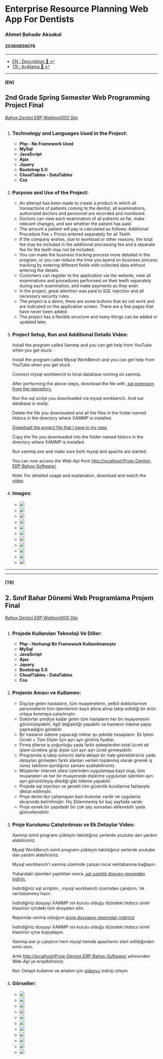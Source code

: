 # Enterprise Resource Planning Web App For Dentists

### Ahmet Bahadır Aksakal

#### 20360859079

****

- [EN : Description :book: :leftwards_arrow_with_hook:](#en)  
- [TR : Açıklama :book: :leftwards_arrow_with_hook:](#tr)

****

#### [EN]

## 2nd Grade Spring Semester Web Programming Project Final

###### [Bahox Dentist ERP Webhost000 Site](https://bahoxdentisterp.000webhostapp.com/)

1. ### Technology and Languages Used in the Project:
    
     * **Php - No Framework Used**
     * **MySql**
     * **JavaScript**
     * **Ajax**
     * **Jquery**
     * **Bootstrap 5.0**
     * **CloudTables - DataTables**
     * **Css**
       
2. ### Purpose and Use of the Project:
    
     * An attempt has been made to create a product in which all transactions of patients coming to the dentist, all examinations, authorized doctors and personnel are recorded and monitored.
     * Doctors can view each examination of all patients so far, make relevant changes, and see whether the patient has paid.
     * The amount a patient will pay is calculated as follows: Additional Procedure Fee + Prices entered separately for all Teeth.
     * If the company wishes, due to workload or other reasons, the total fee may be included in the additional processing fee and a separate fee for the teeth may not be included.
     * You can make the business tracking process more detailed in the program, or you can reduce the time you spend on business process tracking by entering different fields with collected data without entering the details.
     * Customers can register to the application via the website, view all examinations and procedures performed on their teeth separately during each examination, and make payments as they wish.
     * In the project, great attention was paid to SQL injection and all necessary security rules.
     * The project is a demo, there are some buttons that do not work and are indicated on the application screen. There are a few pages that have never been added.
     * The project has a flexible structure and many things can be added or updated later.

3. ### Project Setup, Run and Additional Details Video:

     Install the program called Xammp and you can get help from YouTube when you get stuck.
    
     Install the program called Mysql WorkBench and you can get help from YouTube when you get stuck.
    
     Connect mysql workbench to local database running on xammp.
    
     After performing the above steps, download the file with [.sql extension from the repository.](https://github.com/bahadraksakal/Dentist-ERP-FULL/blob/main/proje%20dentist%20erp.sql)
    
     Run the sql script you downloaded via mysql workbench. And our database is ready.
    
     Delete the file you downloaded and all the files in the folder named htdocs in the directory where XAMMP is installed.
    
     [Download the project file that I gave in my repo](https://github.com/bahadraksakal/Dentist-ERP-FULL/tree/main/Proje-Dentist-ERP-Bahox-Software)
    
     Copy the file you downloaded into the folder named htdocs in the directory where XAMMP is installed.
    
     Run xammp.exe and make sure both mysql and apache are started.
    
     You can now access the Web-Api from [http://localhost/Proje-Dentist-ERP-Bahox-Software/](http://localhost/Proje-Dentist-ERP-Bahox-Software/).
    
     Note: For detailed usage and explanation, download and watch the [video](https://github.com/bahadraksakal/Dentist-ERP-FULL/blob/main/dentist-erp-tanitim-kurulum.mp4)

4. ### Images:
    
    *   ![](proje-tanitim-img-video/dentist-erp-musteri-kayit.png)
    *   ![](proje-tanitim-img-video/dentist-erp-musteri-anasayfa.png)
    *   ![](proje-tanitim-img-video/dentist-erp-musteri-borcOdeme.png)
    *   ![](proje-tanitim-img-video/dentist-erp-musteri-borcOdemeErr.png)
    *   ![](proje-tanitim-img-video/dentist-erp-yetkili-kayit.png)
    *   ![](proje-tanitim-img-video/dentist-erp-yetkili-anasayfa.png)
    *   ![](proje-tanitim-img-video/dentist-erp-yetkili-musGuncelle.png)
    *   ![](proje-tanitim-img-video/dentist-erp-yetkili-musGuncelleErr.png)
    *   ![](proje-tanitim-img-video/dentist-erp-yetkili-musSil.png)
    *   ![](proje-tanitim-img-video/dentist-erp-yetkili-musGit.png)
    *   ![](proje-tanitim-img-video/dentist-erp-yetkili-musDisDetay.png)
       

****
****


#### [TR]

## 2\. Sınıf Bahar Dönemi Web Programlama Projem Final

###### [Bahox Dentist ERP Webhost000 Site](https://bahoxdentisterp.000webhostapp.com/)

1.  ### Projede Kullanılan Teknoloji Ve Diller:
    
    *   **Php - Herhangi Bir Framework Kullanılmamıştır**
    *   **MySql**
    *   **JavaScript**
    *   **Ajax**
    *   **Jquery**
    *   **Bootstrap 5.0**
    *   **CloudTables - DataTables**
    *   **Css**
2.  ### Projenin Amacı ve Kullanımı:
    
    *   Dişçiye gelen hastaların, tüm muayenelerin, yetkili doktorlarınve personellerin tüm işlemlerinin kayıt altına alınıp takip edildiği bir ürün ortaya konmaya çalışılmıştır.
    *   Doktorlar şimdiye kadar gelen tüm hastaların her bir muayenesini görüntüleyebilir, ilgili değişkiliği yapabilir ve hastanın ödeme yapıp yapmadığını görebilir.
    *   Bir hastanın ödeme yapacağı miktar şu şekilde hesaplanır: Ek İşlem Ücreti + Tüm Dişler İçin ayrı ayrı girilmiş fiyatlar.
    *   Firma dilerse iş yoğunluğu yada farklı sebeplerden total ücreti ek işlem ücretine girip dişler için ayrı ayrı ücret girmeyebilir.
    *   Programda iş takip sürecini daha detaylı bir hale getirebilirsiniz yada detayları girmeden farklı alanları verileri toplanmış olarak girerek iş süreç takibine ayırdığınız zamanı azaltabilirsiniz.
    *   Müşteriler internet sitesi üzerinden uygulamaya kayıt olup, tüm muyaneleri ve her bir muayenede dişlerine uygulunan işlemleri ayrı ayrı görüntüleyip dilediği gibi ödeme yapabilir.
    *   Projede sql injection ve gerekli tüm güvenlik kurallarına fazlasıyla dikkat edilmiştir.
    *   Proje demo'dur çalışmayan bazı butonlar vardır ve uygulama ekranında belirtilmiştir. Hiç Eklenmemiş bir kaç sayfada vardır.
    *   Proje esnek bir yapıdadır bir çok şey sonradan eklenebilir yada güncellenebilir.

3.  ### Proje Kurulumu Çalıştırılması ve Ek Detaylar Video:

    Xammp isimli programı yükleyin takıldığınız yerlerde youtube dan yardım alabilirsiniz.
    
    Mysql WorkBench isimli programı yükleyin takıldığınız yerlerde youtube dan yardım alabilirsiniz.
    
    Mysql workbench'i xammp üzerinde çalışan local veritabanına bağlayın.
    
    Yukarıdaki işlemleri yaptıktan sonra [.sql uzantılı dosyayı repomdan indirin.](https://github.com/bahadraksakal/Dentist-ERP-FULL/blob/main/proje%20dentist%20erp.sql)
    
    İndirdiğiniz sql scriptini , mysql workbench üzerinden çalıştırın. Ve veritabanımız hazır.
    
    İndirdiğiniz dosyayı XAMMP nin kurulu olduğu dizindeki htdocs isimli klasörün içindeki tüm dosyaları silin.
    
    Repomda vermiş olduğum [proje dosyasını repomdan indiriniz](https://github.com/bahadraksakal/Dentist-ERP-FULL/tree/main/Proje-Dentist-ERP-Bahox-Software)
    
    İndirdiğiniz dosyayı XAMMP nin kurulu olduğu dizindeki htdocs isimli klasörün içine kopyalayın.
    
    Xammp.exe yi çalıştırın hem mysql hemde apachenin start edildiğinden emin olun.
    
    Artık [http://localhost/Proje-Dentist-ERP-Bahox-Software/](http://localhost/Proje-Dentist-ERP-Bahox-Software/) adresinden Web-Api ye erişebilirsiniz.
    
    Not: Detaylı kullanım ve anlatım için [videoyu](https://github.com/bahadraksakal/Dentist-ERP-FULL/blob/main/dentist-erp-tanitim-kurulum.mp4) indirip izleyin

4.  ### Görseller:
    
    *   ![](proje-tanitim-img-video/dentist-erp-musteri-kayit.png)
    *   ![](proje-tanitim-img-video/dentist-erp-musteri-anasayfa.png)
    *   ![](proje-tanitim-img-video/dentist-erp-musteri-borcOdeme.png)
    *   ![](proje-tanitim-img-video/dentist-erp-musteri-borcOdemeErr.png)
    *   ![](proje-tanitim-img-video/dentist-erp-yetkili-kayit.png)
    *   ![](proje-tanitim-img-video/dentist-erp-yetkili-anasayfa.png)
    *   ![](proje-tanitim-img-video/dentist-erp-yetkili-musGuncelle.png)
    *   ![](proje-tanitim-img-video/dentist-erp-yetkili-musGuncelleErr.png)
    *   ![](proje-tanitim-img-video/dentist-erp-yetkili-musSil.png)
    *   ![](proje-tanitim-img-video/dentist-erp-yetkili-musGit.png)
    *   ![](proje-tanitim-img-video/dentist-erp-yetkili-musDisDetay.png)
